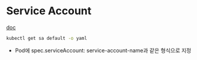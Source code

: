 
# Service Account

[doc](https://kubernetes.io/docs/tasks/configure-pod-container/configure-service-account/)

```bash
kubectl get sa default -o yaml
```

- Pod에 spec.serviceAccount: service-account-name과 같은 형식으로 지정

